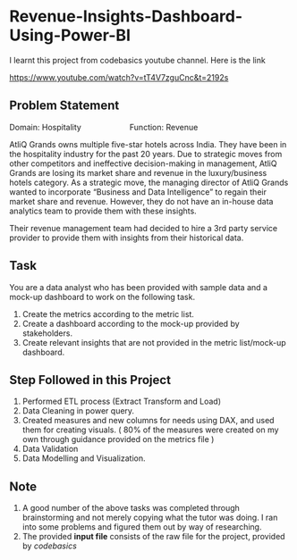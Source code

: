 # Revenue-Insights-Dashboard-Using-Power-BI

I learnt this project from codebasics youtube channel. Here is the link

https://www.youtube.com/watch?v=tT4V7zguCnc&t=2192s

## Problem Statement

Domain: Hospitality     &nbsp;&nbsp;&nbsp;&nbsp;&nbsp;&nbsp;&nbsp;&nbsp;&nbsp;&nbsp;&nbsp;&nbsp;&nbsp;&nbsp;&nbsp;&nbsp;&nbsp;&nbsp;&nbsp;&nbsp;         Function: Revenue

AtliQ Grands owns multiple five-star hotels across India. They have been in the hospitality industry for the past 20 years. Due to strategic moves from other competitors and ineffective decision-making in management, AtliQ Grands are losing its market share and revenue in the luxury/business hotels category. As a strategic move, the managing director of AtliQ Grands wanted to incorporate “Business and Data Intelligence” to regain their market share and revenue. However, they do not have an in-house data analytics team to provide them with these insights.

Their revenue management team had decided to hire a 3rd party service provider to provide them with insights from their historical data.
## Task
You are a data analyst who has been provided with sample data and a mock-up dashboard to work on the following task.

1. Create the metrics according to the metric list.
2. Create a dashboard according to the mock-up provided by stakeholders.
3. Create relevant insights that are not provided in the metric list/mock-up dashboard.
## Step Followed in this Project
1. Performed ETL process (Extract Transform and Load)
2. Data Cleaning in power query.
3. Created measures and new columns for needs using DAX, and used them for creating visuals. ( 80% of the measures were created on my own through guidance provided on the metrics file )
4. Data Validation
5. Data Modelling and Visualization.
## Note
1. A good number of the above tasks was completed through brainstorming and not merely copying what the tutor was doing. I ran into some problems and figured them out by way of researching.
2. The provided **input file** consists of the raw file for the project, provided by *codebasics* 


